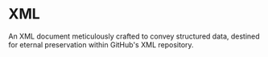 # XML
 An XML document meticulously crafted to convey structured data, destined for eternal preservation within GitHub's XML repository.
